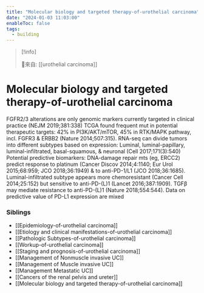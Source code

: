 ```yaml
---
title: "Molecular biology and targeted therapy-of-urothelial carcinoma"
date: "2024-01-03 11:03:00"
enableToc: false
tags:
  - building
---
```

> [!info]
>
> 🌱來自: [[urothelial carcinoma]]
# Molecular biology and targeted therapy-of-urothelial carcinoma
FGFR2/3 alterations are only genomic markers currently targeted in clinical practice (NEJM 2019;381:338)
TCGA found frequent mut in potential therapeutic targets: 42% in PI3K/AKT/mTOR, 45% in RTK/MAPK pathway, incl. FGFR3 & ERBB2 (Nature 2014;507:315). RNA-seq can divide tumors into different subtypes based on expression: Luminal, luminal-papillary, luminal-infiltrated, basal-squamous, & neuronal (Cell 2017;171(3):540)
Potential predictive biomarkers: DNA-damage repair mts (eg, ERCC2) predict response to platinum (Cancer Discov 2014;4:1140; Eur Urol 2015;68:959; JCO 2018;36:1949) & to anti-PD-1/L1 (JCO 2018;36:1685). Luminal-infiltrated subtype appears more chemoresistant (Cancer Cell 2014;25:152) but sensitive to anti-PD-(L)1 (Lancet 2016;387:1909). TGFβ may mediate resistance to anti-PD-(L)1 (Nature 2018;554:544). Data on predictive value of PD-L1 expression are mixed
### Siblings
- [[Epidemiology-of-urothelial carcinoma]]
- [[Etiology and clinical manifestations-of-urothelial carcinoma]]
- [[Pathologic Subtypes-of-urothelial carcinoma]]
- [[Workup-of-urothelial carcinoma]]
- [[Staging and prognosis-of-urothelial carcinoma]]
- [[Management of Nonmuscle invasive UC]]
- [[Management of Muscle invasive UC]]
- [[Management Metastatic UC]]
- [[Cancers of the renal pelvis and ureter]]
- [[Molecular biology and targeted therapy-of-urothelial carcinoma]]
